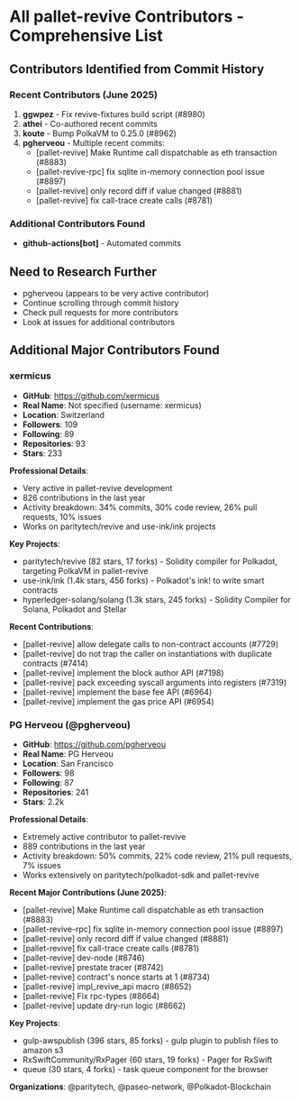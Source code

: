 # All pallet-revive Contributors - Comprehensive List

## Contributors Identified from Commit History

### Recent Contributors (June 2025)
1. **ggwpez** - Fix revive-fixtures build script (#8980)
2. **athei** - Co-authored recent commits
3. **koute** - Bump PolkaVM to 0.25.0 (#8962)
4. **pgherveou** - Multiple recent commits:
   - [pallet-revive] Make Runtime call dispatchable as eth transaction (#8883)
   - [pallet-revive-rpc] fix sqlite in-memory connection pool issue (#8897)
   - [pallet-revive] only record diff if value changed (#8881)
   - [pallet-revive] fix call-trace create calls (#8781)

### Additional Contributors Found
- **github-actions[bot]** - Automated commits

## Need to Research Further
- pgherveou (appears to be very active contributor)
- Continue scrolling through commit history
- Check pull requests for more contributors
- Look at issues for additional contributors



## Additional Major Contributors Found

### xermicus
- **GitHub**: https://github.com/xermicus
- **Real Name**: Not specified (username: xermicus)
- **Location**: Switzerland
- **Followers**: 109
- **Following**: 89
- **Repositories**: 93
- **Stars**: 233

**Professional Details**:
- Very active in pallet-revive development
- 826 contributions in the last year
- Activity breakdown: 34% commits, 30% code review, 26% pull requests, 10% issues
- Works on paritytech/revive and use-ink/ink projects

**Key Projects**:
- paritytech/revive (82 stars, 17 forks) - Solidity compiler for Polkadot, targeting PolkaVM in pallet-revive
- use-ink/ink (1.4k stars, 456 forks) - Polkadot's ink! to write smart contracts
- hyperledger-solang/solang (1.3k stars, 245 forks) - Solidity Compiler for Solana, Polkadot and Stellar

**Recent Contributions**:
- [pallet-revive] allow delegate calls to non-contract accounts (#7729)
- [pallet-revive] do not trap the caller on instantiations with duplicate contracts (#7414)
- [pallet-revive] implement the block author API (#7198)
- [pallet-revive] pack exceeding syscall arguments into registers (#7319)
- [pallet-revive] implement the base fee API (#6964)
- [pallet-revive] implement the gas price API (#6954)

### PG Herveou (@pgherveou)
- **GitHub**: https://github.com/pgherveou
- **Real Name**: PG Herveou
- **Location**: San Francisco
- **Followers**: 98
- **Following**: 87
- **Repositories**: 241
- **Stars**: 2.2k

**Professional Details**:
- Extremely active contributor to pallet-revive
- 889 contributions in the last year
- Activity breakdown: 50% commits, 22% code review, 21% pull requests, 7% issues
- Works extensively on paritytech/polkadot-sdk and pallet-revive

**Recent Major Contributions (June 2025)**:
- [pallet-revive] Make Runtime call dispatchable as eth transaction (#8883)
- [pallet-revive-rpc] fix sqlite in-memory connection pool issue (#8897)
- [pallet-revive] only record diff if value changed (#8881)
- [pallet-revive] fix call-trace create calls (#8781)
- [pallet-revive] dev-node (#8746)
- [pallet-revive] prestate tracer (#8742)
- [pallet-revive] contract's nonce starts at 1 (#8734)
- [pallet-revive] impl_revive_api macro (#8652)
- [pallet-revive] Fix rpc-types (#8664)
- [pallet-revive] update dry-run logic (#8662)

**Key Projects**:
- gulp-awspublish (396 stars, 85 forks) - gulp plugin to publish files to amazon s3
- RxSwiftCommunity/RxPager (60 stars, 19 forks) - Pager for RxSwift
- queue (30 stars, 4 forks) - task queue component for the browser

**Organizations**: @paritytech, @paseo-network, @Polkadot-Blockchain

